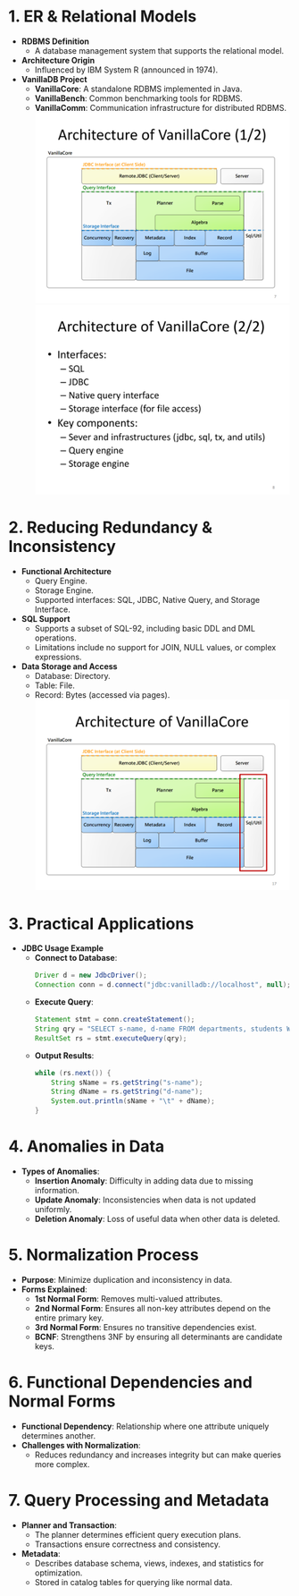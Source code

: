 # 1. ER & Relational Models
- **RDBMS Definition**
  - A database management system that supports the relational model.
- **Architecture Origin**
  - Influenced by IBM System R (announced in 1974).
- **VanillaDB Project**
  - **VanillaCore**: A standalone RDBMS implemented in Java.
  - **VanillaBench**: Common benchmarking tools for RDBMS.
  - **VanillaComm**: Communication infrastructure for distributed RDBMS.
![alt text](pic/3-1/3-1-1.png)
![alt text](pic/3-1/3-1-2.png)
# 2. Reducing Redundancy & Inconsistency
- **Functional Architecture**
  - Query Engine.
  - Storage Engine.
  - Supported interfaces: SQL, JDBC, Native Query, and Storage Interface.
- **SQL Support**
  - Supports a subset of SQL-92, including basic DDL and DML operations.
  - Limitations include no support for JOIN, NULL values, or complex expressions.
- **Data Storage and Access**
  - Database: Directory.
  - Table: File.
  - Record: Bytes (accessed via pages).
![alt text](pic/3-1/3-1-3.png)
# 3. Practical Applications
- **JDBC Usage Example**
  - **Connect to Database**:
    ```java
    Driver d = new JdbcDriver();
    Connection conn = d.connect("jdbc:vanilladb://localhost", null);
    ```
  - **Execute Query**:
    ```java
    Statement stmt = conn.createStatement();
    String qry = "SELECT s-name, d-name FROM departments, students WHERE major-id = d-id";
    ResultSet rs = stmt.executeQuery(qry);
    ```
  - **Output Results**:
    ```java
    while (rs.next()) {
        String sName = rs.getString("s-name");
        String dName = rs.getString("d-name");
        System.out.println(sName + "\t" + dName);
    }
    ```

# 4. Anomalies in Data
- **Types of Anomalies**:
  - **Insertion Anomaly**: Difficulty in adding data due to missing information.
  - **Update Anomaly**: Inconsistencies when data is not updated uniformly.
  - **Deletion Anomaly**: Loss of useful data when other data is deleted.

# 5. Normalization Process
- **Purpose**: Minimize duplication and inconsistency in data.
- **Forms Explained**:
  - **1st Normal Form**: Removes multi-valued attributes.
  - **2nd Normal Form**: Ensures all non-key attributes depend on the entire primary key.
  - **3rd Normal Form**: Ensures no transitive dependencies exist.
  - **BCNF**: Strengthens 3NF by ensuring all determinants are candidate keys.

# 6. Functional Dependencies and Normal Forms
- **Functional Dependency**: Relationship where one attribute uniquely determines another.
- **Challenges with Normalization**:
  - Reduces redundancy and increases integrity but can make queries more complex.

# 7. Query Processing and Metadata
- **Planner and Transaction**:
  - The planner determines efficient query execution plans.
  - Transactions ensure correctness and consistency.
- **Metadata**:
  - Describes database schema, views, indexes, and statistics for optimization.
  - Stored in catalog tables for querying like normal data.
